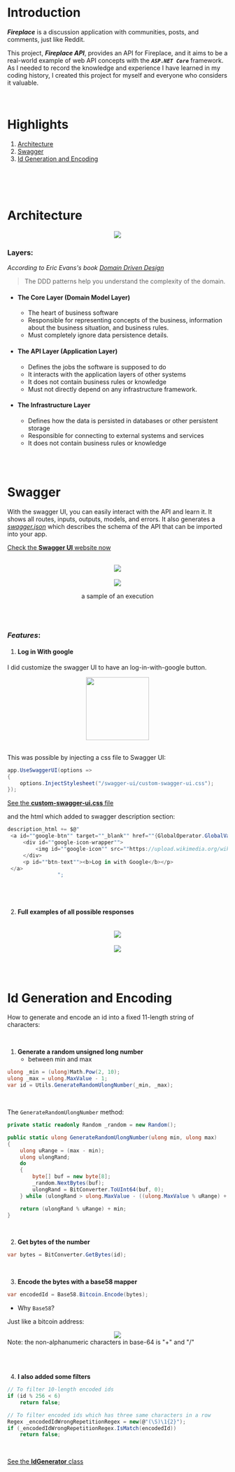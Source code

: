 
 <br/>
 
# Introduction

***Fireplace*** is a discussion application with communities, posts, and comments, just like Reddit.

This project, ***Fireplace API***, provides an API for Fireplace, and it aims to be a real-world example of web API concepts with the ***`ASP.NET Core`*** framework. As I needed to record the knowledge and experience I have learned in my coding history, I created this project for myself and everyone who considers it valuable.

 <br/>
 
# Highlights

1. [Architecture](#architecture)
2. [Swagger](#swagger)
3. [Id Generation and Encoding](#id-generation-and-encoding)

 <br/> <br/>  <br/>
 
# Architecture

<div align="center">
  <img src="./Static/Images/TheArchitecture.png" />
</div>

### Layers:

*According to Eric Evans's book [Domain Driven Design](https://domainlanguage.com/ddd/)*

> The DDD patterns help you understand the complexity of the domain.

- #### The Core Layer (Domain Model Layer)

	 - The heart of business software 
	 - Responsible for representing concepts of the business, information about the business situation, and business rules. 
	 -  Must completely ignore data persistence details.

- #### The API Layer (Application Layer)
	- Defines the jobs the software is supposed to do
	- It interacts with the application layers of other systems
	- It does not contain business rules or knowledge
	- Must not directly depend on any infrastructure framework.

- #### The Infrastructure Layer
	- Defines how the data is persisted in databases or other persistent storage
	- Responsible for connecting to external systems and services
	- It does not contain business rules or knowledge

 <br/> <br/>

# Swagger

With the swagger UI, you can easily interact with the API and learn it. It shows all routes, inputs, outputs, models, and errors. It also generates a _[swagger.json](https://api.fireplace.bitiano.com/docs/v0.1/swagger.json)_ which describes the schema of the API that can be imported into your app.

[Check the **Swagger UI** website now](https://api.fireplace.bitiano.com/docs/index.html)

 <br/>
 
<div align="center">
  <img src="./Static/Images/swagger-top.png" style="max-width: 85%;"/>
</div>

 <br/>
 
<div align="center">
  <img src="./Static/Images/swagger-sample-execution.png" style="max-width: 85%;" />
  <p>a sample of an execution</p>
</div>

 <br/>  <br/>
 
 
### *Features*:

1. #### Log in With google

I did customize the swagger UI to have an log-in-with-google button. 



<div align="center">
  <img src="./Static/Images/swagger-log-in-with-google.png" style="width: 15vw;" />
</div>

 <br/>
 
 This was possible by injecting a css file to Swagger UI:
```csharp
app.UseSwaggerUI(options =>
{
	options.InjectStylesheet("/swagger-ui/custom-swagger-ui.css");
});
```
[See the **custom-swagger-ui.css** file](Api/wwwroot/swagger-ui/custom-swagger-ui.css)

and the html which added to swagger description section:

```csharp
description_html += $@"
 <a id=""google-btn"" target=""_blank"" href=""{GlobalOperator.GlobalValues.Api.BaseUrlPath}/v0.1/users/open-google-log-in-page"">
     <div id=""google-icon-wrapper"">
         <img id=""google-icon"" src=""https://upload.wikimedia.org/wikipedia/commons/5/53/Google_%22G%22_Logo.svg""/>
     </div>
     <p id=""btn-text""><b>Log in with Google</b></p>
 </a>
                ";
```

 <br/> <br/>
  
2. #### Full examples of all possible responses

 <br/>
 
<div align="center">
  <img src="./Static/Images/response-list-communities.png" style="max-width: 85%;" />
</div>

 <br/>
 
<div align="center">
  <img src="./Static/Images/response-bad-request.png" style="max-width: 60%;" />
</div>

 <br/> <br/>
 

# Id Generation and Encoding

How to generate and encode an id into a fixed 11-length string of characters:

 <br/>

1.  **Generate a random unsigned long number**
	- between min and max

```csharp
ulong _min = (ulong)Math.Pow(2, 10);
ulong _max = ulong.MaxValue - 1;
var id = Utils.GenerateRandomUlongNumber(_min, _max);
```
 <br/>

The `GenerateRandomUlongNumber` method:
```csharp
private static readonly Random _random = new Random();

public static ulong GenerateRandomUlongNumber(ulong min, ulong max)
{
    ulong uRange = (max - min);
    ulong ulongRand;
    do
    {
        byte[] buf = new byte[8];
        _random.NextBytes(buf);
        ulongRand = BitConverter.ToUInt64(buf, 0);
    } while (ulongRand > ulong.MaxValue - ((ulong.MaxValue % uRange) + 1) % uRange);

    return (ulongRand % uRange) + min;
}
```
 <br/>

2.  **Get bytes of the number**
```csharp
var bytes = BitConverter.GetBytes(id);
```

 <br/>

3. **Encode the bytes with a base58 mapper**

```csharp
var encodedId = Base58.Bitcoin.Encode(bytes);
```

- Why `Base58`? 

Just like a bitcoin address:
<div align="center">
  <img src="https://upload.wikimedia.org/wikipedia/commons/thumb/3/38/Original_source_code_bitcoin-version-0.1.0_file_base58.h.png/799px-Original_source_code_bitcoin-version-0.1.0_file_base58.h.png" />
</div>
Note: the non-alphanumeric characters in base-64 is "+" and "/"

 <br/> <br/>
 
4. **I also added some filters**

```csharp
// To filter 10-length encoded ids
if (id % 256 < 6)
	return false;

// To filter encoded ids which has three same characters in a row
Regex _encodedIdWrongRepetitionRegex = new(@"(\S)\1{2}");
if (_encodedIdWrongRepetitionRegex.IsMatch(encodedId))
    return false;
```
 <br/>

[See the **IdGenerator** class](Core/Tools/IdGenerator.cs)

